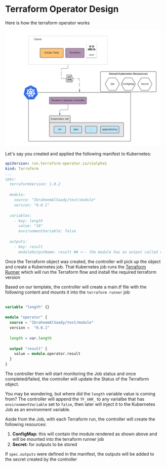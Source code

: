 # Terraform Operator Design
Here is how the terraform operator works

![operator design](img/design.png "terraform operator")

Let's say you created and applied the following manifest to Kubernetes:

```yaml
apiVersion: run.terraform-operator.io/v1alpha1
kind: Terraform
...
spec:
  terraformVersion: 1.0.2

  module:
    source: "IbraheemAlSaady/test/module"
    version: "0.0.1"

  variables:
    - key: length
      value: "16"
      environmentVariable: false

  outputs:
    - key: result
      moduleOutputName: result ## <-- the module has an output called result
```

Once the Terraform object was created, the controller will pick up the object and create a Kubernetes job. That Kubernetes job runs the [Terraform Runner](#) which will run the Terraform flow and install the required terraform version

Based on our template, the controller will create a main.tf file with the following content and mounts it into the `terraform runner` job

```terraform

variable "length" {}

module "operator" {
  source = "IbraheemAlSaady/test/module"
  version =  "0.0.1"

  length = var.length

  output "result" {
    value = module.operator.result
  }
}

```

The controller then will start monitoring the Job status and once completed/failed, the controller will update the Status of the Terraform object.

You may be wondering, but where did the `length` variable value is coming from? The controller will append the `TF_VAR_` to any varialbe that has `environmentVariable` set to `false`, then later will inject it to the Kubernetes Job as an environment variable.

Aside from the Job, with each Terraform run, the controller will create the following resources:

1. **ConfigMap:** this will contain the module rendered as shown above and will be mounted into the terraform runner job
2. **Secret:** for outputs to be stored

If `spec.outputs` were defined in the manifest, the outputs will be added to the secret created by the controller